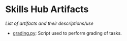 # Skills Hub Artifacts
_List of artifacts and their descriptions/use_

- [grading.py](./grading.py): Script used to perform grading of tasks.
